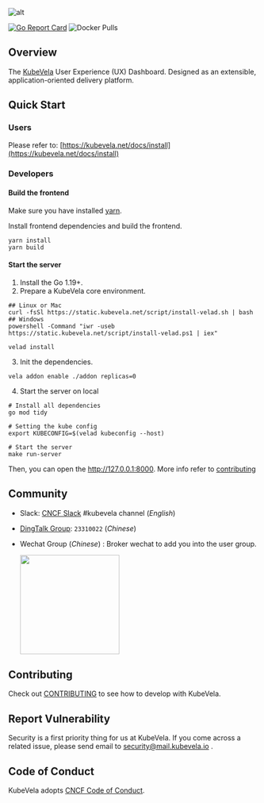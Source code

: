 ![alt](docs/images/KubeVela-03.png)

[![Go Report Card](https://goreportcard.com/badge/github.com/kubevela/velaux)](https://goreportcard.com/report/github.com/kubevela/velaux)
![Docker Pulls](https://img.shields.io/docker/pulls/oamdev/velaux)

## Overview

The [KubeVela](https://github.com/oam-dev/kubevela) User Experience (UX) Dashboard. Designed as an extensible, application-oriented delivery platform.

## Quick Start

### Users

Please refer to: [https://kubevela.net/docs/install](https://kubevela.net/docs/install)

### Developers

#### Build the frontend

Make sure you have installed [yarn](https://classic.yarnpkg.com/en/docs/install).

Install frontend dependencies and build the frontend.

```shell
yarn install
yarn build
```

#### Start the server

1. Install the Go 1.19+.
2. Prepare a KubeVela core environment.

  ```shell
  ## Linux or Mac
  curl -fsSl https://static.kubevela.net/script/install-velad.sh | bash
  ## Windows
  powershell -Command "iwr -useb https://static.kubevela.net/script/install-velad.ps1 | iex"

  velad install
  ```

3. Init the dependencies.

  ```shell
  vela addon enable ./addon replicas=0
  ```

4. Start the server on local

  ```shell
  # Install all dependencies
  go mod tidy

  # Setting the kube config
  export KUBECONFIG=$(velad kubeconfig --host)

  # Start the server
  make run-server
  ```

Then, you can open the http://127.0.0.1:8000. More info refer to [contributing](./docs/contributing/velaux.md)

## Community

- Slack:  [CNCF Slack](https://slack.cncf.io/) #kubevela channel (*English*)
- [DingTalk Group](https://page.dingtalk.com/wow/dingtalk/act/en-home): `23310022` (*Chinese*)
- Wechat Group (*Chinese*) : Broker wechat to add you into the user group.

  <img src="https://static.kubevela.net/images/barnett-wechat.jpg" width="200" />

## Contributing

Check out [CONTRIBUTING](./CONTRIBUTING.md) to see how to develop with KubeVela.

## Report Vulnerability

Security is a first priority thing for us at KubeVela. If you come across a related issue, please send email to security@mail.kubevela.io .

## Code of Conduct

KubeVela adopts [CNCF Code of Conduct](https://github.com/cncf/foundation/blob/master/code-of-conduct.md).

